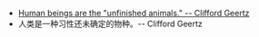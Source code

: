 * [Human beings are the "unfinished animals." -- Clifford Geertz](https://www.ted.com/talks/barry_schwartz_the_way_we_think_about_work_is_broken?language=en)
* 人类是一种习性还未确定的物种。-- Clifford Geertz

